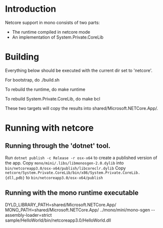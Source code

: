 
# Introduction

Netcore support in mono consists of two parts:
* The runtime compiled in netcore mode
* An implementation of System.Private.CoreLib

# Building

Everything below should be executed with the current dir set to 'netcore'.

For bootstrap, do
	./build.sh

To rebuild the runtime, do
	make runtime

To rebuild System.Private.CoreLib, do
	make bcl

These two targets will copy the results into shared/Microsoft.NETCore.App/<version>.

# Running with netcore

## Running through the 'dotnet' tool.

Run ```dotnet publish -c Release -r osx-x64``` to create a published version of the app.
Copy
```mono/mini/.libs/libmonosgen-2.0.dylib```
into
```bin/netcoreapp3.0/osx-x64/publish/libcoreclr.dylib```
Copy
```netcore/System.Private.CoreLib/bin/x86/System.Private.CoreLib.{dll,pdb}```
to
```bin/netcoreapp3.0/osx-x64/publish```

## Running with the mono runtime executable

DYLD_LIBRARY_PATH=shared/Microsoft.NETCore.App/<dotnet version> MONO_PATH=shared/Microsoft.NETCore.App/<dotnet version> ../mono/mini/mono-sgen --assembly-loader=strict sample/HelloWorld/bin/netcoreapp3.0/HelloWorld.dll
